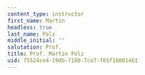 ```yaml
---
content_type: instructor
first_name: Martin
headless: true
last_name: Polz
middle_initial: ''
salutation: Prof.
title: Prof. Martin Polz
uid: 75524ce4-19db-7108-7ce7-f65f18001461
---
```

